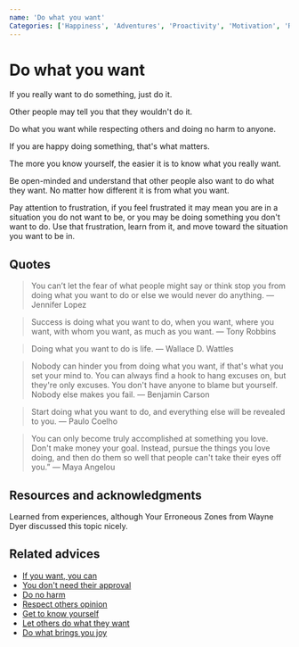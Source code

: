 ```yaml
---
name: 'Do what you want'
Categories: ['Happiness', 'Adventures', 'Proactivity', 'Motivation', 'Respect', 'Goals', 'Success', 'Decisions', 'Comfort zone']
---
```

# Do what you want

If you really want to do something, just do it.

Other people may tell you that they wouldn't do it.

Do what you want while respecting others and doing no harm to anyone.

If you are happy doing something, that's what matters.

The more you know yourself, the easier it is to know what you really want.

Be open-minded and understand that other people also want to do what they want. No matter how different it is from what you want.

Pay attention to frustration, if you feel frustrated it may mean you are in a situation you do not want to be, or you may be doing something you don't want to do. Use that frustration, learn from it, and move toward the situation you want to be in.

## Quotes

> You can’t let the fear of what people might say or think stop you from doing what you want to do or else we would never do anything. ― Jennifer Lopez

> Success is doing what you want to do, when you want, where you want, with whom you want, as much as you want. ― Tony Robbins

> Doing what you want to do is life. ― Wallace D. Wattles

> Nobody can hinder you from doing what you want, if that's what you set your mind to. You can always find a hook to hang excuses on, but they're only excuses. You don't have anyone to blame but yourself. Nobody else makes you fail. ― Benjamin Carson

> Start doing what you want to do, and everything else will be revealed to you. ― Paulo Coelho

> You can only become truly accomplished at something you love. Don't make money your goal. Instead, pursue the things you love doing, and then do them so well that people can't take their eyes off you.” — Maya Angelou

## Resources and acknowledgments

Learned from experiences, although Your Erroneous Zones from Wayne Dyer discussed this topic nicely.

## Related advices

- [If you want, you can](If%20you%20want,%20you%20can/index.md)
- [You don't need their approval](You%20don't%20need%20their%20approval/index.md)
- [Do no harm](Do%20no%20harm/index.md)
- [Respect others opinion](Respect%20others%20pinion/index.md)
- [Get to know yourself](Get%20to%20know%20yourself/index.md)
- [Let others do what they want](Let%20others%20do%20what%20they%20want/index.md)
- [Do what brings you joy](Do%20what%20brings%20you%20joy/index.md)